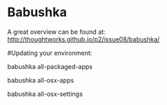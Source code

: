 Babushka
========

A great overview can be found at:
http://thoughtworks.github.io/p2/issue08/babushka/

#Updating your environment:

  babushka all-packaged-apps

  babushka all-osx-apps

  babushka all-osx-settings
